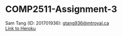 # COMP2511-Assignment-3
Sam Tang (ID: 201701936): gtang936@mtroyal.ca<br>
<a href="https://portfolio-samtang.herokuapp.com/">Link to Heroku</a>
